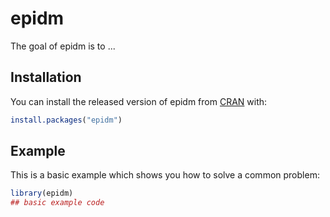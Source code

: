 
# epidm

<!-- badges: start -->
<!-- badges: end -->

The goal of epidm is to ...

## Installation

You can install the released version of epidm from [CRAN](https://CRAN.R-project.org) with:

``` r
install.packages("epidm")
```

## Example

This is a basic example which shows you how to solve a common problem:

``` r
library(epidm)
## basic example code
```

